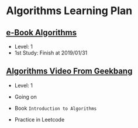 # Algorithms Learning Plan

## [e-Book Algorithms](../log/algorithms.md)

- Level: 1
- 1st Study: Finish at 2019/01/31

## [Algorithms Video From Geekbang](../log/algorithms.md)

- Level: 1
- Going on

- Book `Introduction to Algorithms`
- Practice in Leetcode
